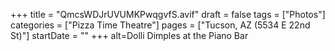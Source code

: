 +++
title = "QmcsWDJrUVUMKPwqgvfS.avif"
draft = false
tags = ["Photos"]
categories = ["Pizza Time Theatre"]
pages = ["Tucson, AZ (5534 E 22nd St)"]
startDate = ""
+++
alt=Dolli Dimples at the Piano Bar
